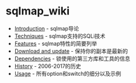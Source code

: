 # sqlmap_wiki

- [Introduction](https://github.com/CST-traIn/CN-sqlmap-wiki/blob/master/Introduction.md) - sqlmap导论
- [Techniques](https://github.com/CST-traIn/CN-sqlmap-wiki/blob/master/Techniques.md) - sqlmap支持的SQLi技术
- [Features](https://github.com/CST-traIn/CN-sqlmap-wiki/blob/master/Features.md) - sqlmap特性的简要列举
- [Download and update](https://github.com/CST-traIn/CN-sqlmap-wiki/blob/master/Download-and-update.md) - 保持你的副本是最新的
- [Dependencies](https://github.com/CST-traIn/CN-sqlmap-wiki/blob/master/Dependencies.md) - 锁使用的第三方库和工具的信息
- [History](https://github.com/CST-traIn/CN-sqlmap-wiki/blob/master/History.md) - 2006-2017的历史
- [Usage](https://github.com/CST-traIn/CN-sqlmap-wiki/blob/master/Usage.md) - 所有option和switch的细分以及示例
